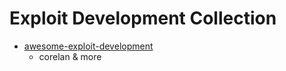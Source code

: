 # Exploit Development Collection


- [awesome-exploit-development](https://github.com/FabioBaroni/awesome-exploit-development) 
  - corelan & more    
